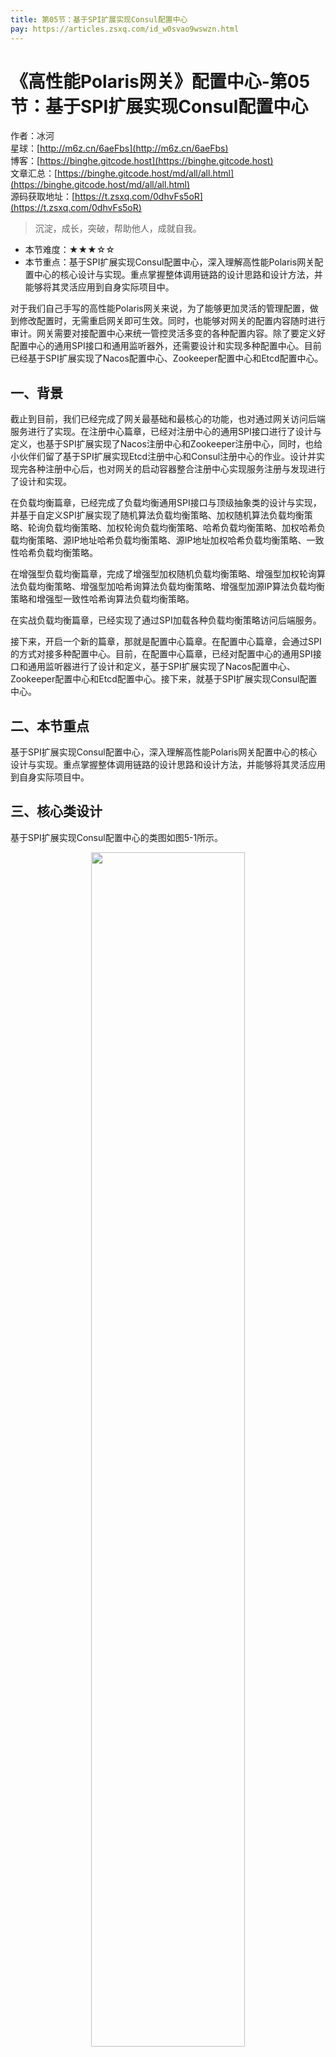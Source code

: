 ```yaml
---
title: 第05节：基于SPI扩展实现Consul配置中心
pay: https://articles.zsxq.com/id_w0svao9wswzn.html
---
```


# 《高性能Polaris网关》配置中心-第05节：基于SPI扩展实现Consul配置中心

作者：冰河
<br/>星球：[http://m6z.cn/6aeFbs](http://m6z.cn/6aeFbs)
<br/>博客：[https://binghe.gitcode.host](https://binghe.gitcode.host)
<br/>文章汇总：[https://binghe.gitcode.host/md/all/all.html](https://binghe.gitcode.host/md/all/all.html)
<br/>源码获取地址：[https://t.zsxq.com/0dhvFs5oR](https://t.zsxq.com/0dhvFs5oR)

> 沉淀，成长，突破，帮助他人，成就自我。

* 本节难度：★★★☆☆
* 本节重点：基于SPI扩展实现Consul配置中心，深入理解高性能Polaris网关配置中心的核心设计与实现。重点掌握整体调用链路的设计思路和设计方法，并能够将其灵活应用到自身实际项目中。

对于我们自己手写的高性能Polaris网关来说，为了能够更加灵活的管理配置，做到修改配置时，无需重启网关即可生效。同时，也能够对网关的配置内容随时进行审计。网关需要对接配置中心来统一管控灵活多变的各种配置内容。除了要定义好配置中心的通用SPI接口和通用监听器外，还需要设计和实现多种配置中心。目前已经基于SPI扩展实现了Nacos配置中心、Zookeeper配置中心和Etcd配置中心。

## 一、背景

截止到目前，我们已经完成了网关最基础和最核心的功能，也对通过网关访问后端服务进行了实现。在注册中心篇章，已经对注册中心的通用SPI接口进行了设计与定义，也基于SPI扩展实现了Nacos注册中心和Zookeeper注册中心，同时，也给小伙伴们留了基于SPI扩展实现Etcd注册中心和Consul注册中心的作业。设计并实现完各种注册中心后，也对网关的启动容器整合注册中心实现服务注册与发现进行了设计和实现。

在负载均衡篇章，已经完成了负载均衡通用SPI接口与顶级抽象类的设计与实现，并基于自定义SPI扩展实现了随机算法负载均衡策略、加权随机算法负载均衡策略、轮询负载均衡策略、加权轮询负载均衡策略、哈希负载均衡策略、加权哈希负载均衡策略、源IP地址哈希负载均衡策略、源IP地址加权哈希负载均衡策略、一致性哈希负载均衡策略。

在增强型负载均衡篇章，完成了增强型加权随机负载均衡策略、增强型加权轮询算法负载均衡策略、增强型加哈希询算法负载均衡策略、增强型加源IP算法负载均衡策略和增强型一致性哈希询算法负载均衡策略。

在实战负载均衡篇章，已经实现了通过SPI加载各种负载均衡策略访问后端服务。

接下来，开启一个新的篇章，那就是配置中心篇章。在配置中心篇章，会通过SPI的方式对接多种配置中心。目前，在配置中心篇章，已经对配置中心的通用SPI接口和通用监听器进行了设计和定义，基于SPI扩展实现了Nacos配置中心、Zookeeper配置中心和Etcd配置中心。接下来，就基于SPI扩展实现Consul配置中心。

## 二、本节重点

基于SPI扩展实现Consul配置中心，深入理解高性能Polaris网关配置中心的核心设计与实现。重点掌握整体调用链路的设计思路和设计方法，并能够将其灵活应用到自身实际项目中。

## 三、核心类设计

基于SPI扩展实现Consul配置中心的类图如图5-1所示。

<div align="center">
    <img src="https://binghe.gitcode.host/images/project/gateway/2025-08-13-001.png?raw=true" width="70%">
    <br/>
</div>

可以看到，基于SPI扩展实现Consul配置中心的核心类主要由ConsulConfigService类实现，ConsulConfigService类实现了ConfigService接口，并实现了ConfigService接口中定义的init()方法、subscribeRules()和destroy()方法。

**注意：本节只给大家展示网关配置中心设计与实现的核心逻辑，其他代码的实现细节，大家可以自行到本节对应的源码分支进行查看，这里不再赘述。**

## 四、编码实现

本节，就对基于SPI扩展实现Consul配置中心进行编码实现，其他代码的实现细节，大家可以自行到本节对应的源码分支进行查看，这里不再赘述。

**（1）实现ConsulConfigService类**

ConsulConfigService类是基于SPI扩展实现Consul配置中心的核心实现类。

源码详见：polaris-config-consul工程下的io.binghe.polaris.config.consul.ConsulConfigService。

## 查看完整文章

加入[冰河技术](https://public.zsxq.com/groups/48848484411888.html)知识星球，解锁完整技术文章、小册、视频与完整代码